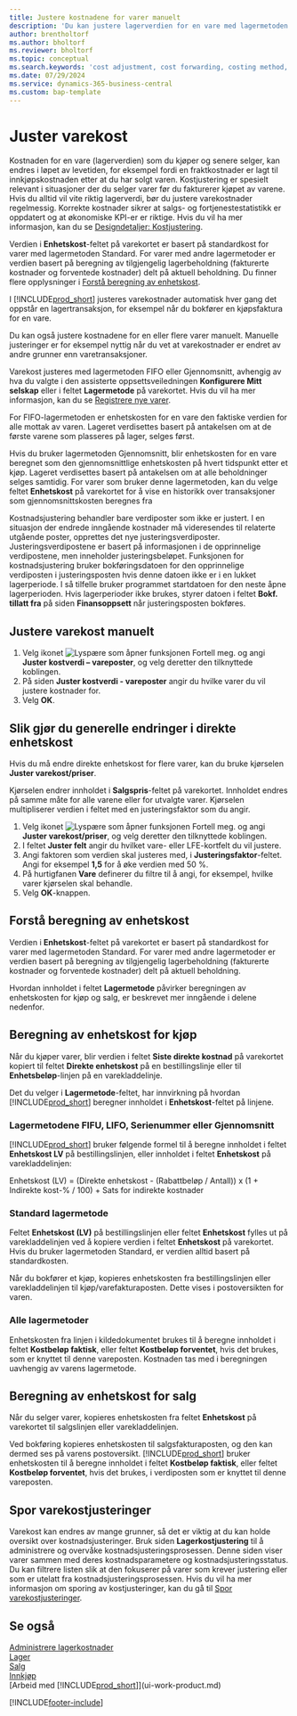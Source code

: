 ```yaml
---
title: Justere kostnadene for varer manuelt
description: 'Du kan justere lagerverdien for en vare med lagermetoden FIFO eller Gjennomsnitt, når kostnadene på produkter endres.'
author: brentholtorf
ms.author: bholtorf
ms.reviewer: bholtorf
ms.topic: conceptual
ms.search.keywords: 'cost adjustment, cost forwarding, costing method, inventory valuation, costing'
ms.date: 07/29/2024
ms.service: dynamics-365-business-central
ms.custom: bap-template
---
```


# Juster varekost

Kostnaden for en vare (lagerverdien) som du kjøper og senere selger, kan endres i løpet av levetiden, for eksempel fordi en fraktkostnader er lagt til innkjøpskostnaden etter at du har solgt varen. Kostjustering er spesielt relevant i situasjoner der du selger varer før du fakturerer kjøpet av varene. Hvis du alltid vil vite riktig lagerverdi, bør du justere varekostnader regelmessig. Korrekte kostnader sikrer at salgs- og fortjenestestatistikk er oppdatert og at økonomiske KPI-er er riktige. Hvis du vil ha mer informasjon, kan du se [Designdetaljer: Kostjustering](design-details-cost-adjustment.md).

Verdien i **Enhetskost**-feltet på varekortet er basert på standardkost for varer med lagermetoden Standard. For varer med andre lagermetoder er verdien basert på beregning av tilgjengelig lagerbeholdning (fakturerte kostnader og forventede kostnader) delt på aktuell beholdning. Du finner flere opplysninger i [Forstå beregning av enhetskost](inventory-how-adjust-item-costs.md#understanding-unit-cost-calculation).

I [!INCLUDE[prod_short](includes/prod_short.md)] justeres varekostnader automatisk hver gang det oppstår en lagertransaksjon, for eksempel når du bokfører en kjøpsfaktura for en vare.

Du kan også justere kostnadene for en eller flere varer manuelt. Manuelle justeringer er for eksempel nyttig når du vet at varekostnader er endret av andre grunner enn varetransaksjoner.

Varekost justeres med lagermetoden FIFO eller Gjennomsnitt, avhengig av hva du valgte i den assisterte oppsettsveiledningen **Konfigurere Mitt selskap** eller i feltet **Lagermetode** på varekortet. Hvis du vil ha mer informasjon, kan du se [Registrere nye varer](inventory-how-register-new-items.md).  

For FIFO-lagermetoden er enhetskosten for en vare den faktiske verdien for alle mottak av varen. Lageret verdisettes basert på antakelsen om at de første varene som plasseres på lager, selges først.

Hvis du bruker lagermetoden Gjennomsnitt, blir enhetskosten for en vare beregnet som den gjennomsnittlige enhetskosten på hvert tidspunkt etter et kjøp. Lageret verdisettes basert på antakelsen om at alle beholdninger selges samtidig. For varer som bruker denne lagermetoden, kan du velge feltet **Enhetskost** på varekortet for å vise en historikk over transaksjoner som gjennomsnittskosten beregnes fra

Kostnadsjustering behandler bare verdiposter som ikke er justert. I en situasjon der endrede inngående kostnader må videresendes til relaterte utgående poster, opprettes det nye justeringsverdiposter. Justeringsverdipostene er basert på informasjonen i de opprinnelige verdipostene, men inneholder justeringsbeløpet. Funksjonen for kostnadsjustering bruker bokføringsdatoen for den opprinnelige verdiposten i justeringsposten hvis denne datoen ikke er i en lukket lagerperiode. I så tilfelle bruker programmet startdatoen for den neste åpne lagerperioden. Hvis lagerperioder ikke brukes, styrer datoen i feltet **Bokf. tillatt fra** på siden **Finansoppsett** når justeringsposten bokføres.

## Justere varekost manuelt

1. Velg ikonet ![Lyspære som åpner funksjonen Fortell meg.](media/ui-search/search_small.png "Fortell hva du vil gjøre") og angi **Juster kostverdi – vareposter**, og velg deretter den tilknyttede koblingen.
2. På siden **Juster kostverdi - vareposter** angir du hvilke varer du vil justere kostnader for.
3. Velg **OK**.

## Slik gjør du generelle endringer i direkte enhetskost

Hvis du må endre direkte enhetskost for flere varer, kan du bruke kjørselen **Juster varekost/priser**.  

Kjørselen endrer innholdet i **Salgspris**-feltet på varekortet. Innholdet endres på samme måte for alle varene eller for utvalgte varer. Kjørselen multipliserer verdien i feltet med en justeringsfaktor som du angir.  

1. Velg ikonet ![Lyspære som åpner funksjonen Fortell meg.](media/ui-search/search_small.png "Fortell hva du vil gjøre") og angi **Juster varekost/priser**, og velg deretter den tilknyttede koblingen.  
2. I feltet **Juster felt** angir du hvilket vare- eller LFE-kortfelt du vil justere.  
3. Angi faktoren som verdien skal justeres med, i **Justeringsfaktor**-feltet. Angi for eksempel **1,5** for å øke verdien med 50 %.  
4. På hurtigfanen **Vare** definerer du filtre til å angi, for eksempel, hvilke varer kjørselen skal behandle.  
5. Velg **OK**-knappen.  

## Forstå beregning av enhetskost

Verdien i **Enhetskost**-feltet på varekortet er basert på standardkost for varer med lagermetoden Standard. For varer med andre lagermetoder er verdien basert på beregning av tilgjengelig lagerbeholdning (fakturerte kostnader og forventede kostnader) delt på aktuell beholdning.  

Hvordan innholdet i feltet **Lagermetode** påvirker beregningen av enhetskosten for kjøp og salg, er beskrevet mer inngående i delene nedenfor.  

## Beregning av enhetskost for kjøp  

Når du kjøper varer, blir verdien i feltet **Siste direkte kostnad** på varekortet kopiert til feltet **Direkte enhetskost** på en bestillingslinje eller til **Enhetsbeløp**-linjen på en varekladdelinje.  

Det du velger i **Lagermetode**-feltet, har innvirkning på hvordan [!INCLUDE[prod_short](includes/prod_short.md)] beregner innholdet i **Enhetskost**-feltet på linjene.  

### Lagermetodene FIFU, LIFO, Serienummer eller Gjennomsnitt  

[!INCLUDE[prod_short](includes/prod_short.md)] bruker følgende formel til å beregne innholdet i feltet **Enhetskost LV** på bestillingslinjen, eller innholdet i feltet **Enhetskost** på varekladdelinjen:  

Enhetskost (LV) = (Direkte enhetskost - (Rabattbeløp / Antall)) x (1 + Indirekte kost-% / 100) + Sats for indirekte kostnader  

### Standard lagermetode  

Feltet **Enhetskost (LV)** på bestillingslinjen eller feltet **Enhetskost** fylles ut på varekladdelinjen ved å kopiere verdien i feltet **Enhetskost** på varekortet. Hvis du bruker lagermetoden Standard, er verdien alltid basert på standardkosten.  

Når du bokfører et kjøp, kopieres enhetskosten fra bestillingslinjen eller varekladdelinjen til kjøp/varefakturaposten. Dette vises i postoversikten for varen.  

### Alle lagermetoder  

Enhetskosten fra linjen i kildedokumentet brukes til å beregne innholdet i feltet **Kostbeløp faktisk**, eller feltet **Kostbeløp forventet**, hvis det brukes, som er knyttet til denne vareposten. Kostnaden tas med i beregningen uavhengig av varens lagermetode.  

## Beregning av enhetskost for salg  

Når du selger varer, kopieres enhetskosten fra feltet **Enhetskost** på varekortet til salgslinjen eller varekladdelinjen.  

Ved bokføring kopieres enhetskosten til salgsfakturaposten, og den kan dermed ses på varens postoversikt. [!INCLUDE[prod_short](includes/prod_short.md)] bruker enhetskosten til å beregne innholdet i feltet **Kostbeløp faktisk**, eller feltet **Kostbeløp forventet**, hvis det brukes, i verdiposten som er knyttet til denne vareposten.  

## Spor varekostjusteringer

Varekost kan endres av mange grunner, så det er viktig at du kan holde oversikt over kostnadsjusteringer. Bruk siden **Lagerkostjustering** til å administrere og overvåke kostnadsjusteringsprosessen. Denne siden viser varer sammen med deres kostnadsparametere og kostnadsjusteringsstatus. Du kan filtrere listen slik at den fokuserer på varer som krever justering eller som er utelatt fra kostnadsjusteringsprosessen. Hvis du vil ha mer informasjon om sporing av kostjusteringer, kan du gå til [Spor varekostjusteringer](finance-track-inventory-costs.md).

## Se også

[Administrere lagerkostnader](finance-manage-inventory-costs.md)  
[Lager](inventory-manage-inventory.md)  
[Salg](sales-manage-sales.md)  
[Innkjøp](purchasing-manage-purchasing.md)  
[Arbeid med [!INCLUDE[prod_short](includes/prod_short.md)]](ui-work-product.md)

[!INCLUDE[footer-include](includes/footer-banner.md)]